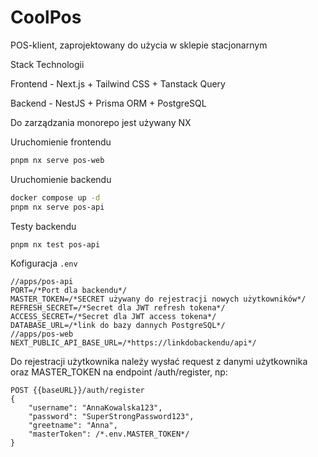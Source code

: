 # CoolPos

POS-klient, zaprojektowany do użycia w sklepie stacjonarnym

Stack Technologii 

Frontend - Next.js + Tailwind CSS + Tanstack Query

Backend - NestJS + Prisma ORM + PostgreSQL

Do zarządzania monorepo jest używany NX

Uruchomienie frontendu
```sh
pnpm nx serve pos-web
```

Uruchomienie backendu

```sh
docker compose up -d
pnpm nx serve pos-api
```
Testy backendu

```sh
pnpm nx test pos-api
```

Kofiguracja `.env`

```
//apps/pos-api
PORT=/*Port dla backendu*/
MASTER_TOKEN=/*SECRET używany do rejestracji nowych użytkowników*/
REFRESH_SECRET=/*Secret dla JWT refresh tokena*/
ACCESS_SECRET=/*Secret dla JWT access tokena*/
DATABASE_URL=/*link do bazy dannych PostgreSQL*/
//apps/pos-web
NEXT_PUBLIC_API_BASE_URL=/*https://linkdobackendu/api*/
```

Do rejestracji użytkownika należy wysłać request z danymi użytkownika oraz MASTER_TOKEN na endpoint /auth/register, np:
```
POST {{baseURL}}/auth/register 
{
    "username": "AnnaKowalska123",
    "password": "SuperStrongPassword123",
    "greetname": "Anna",
    "masterToken": /*.env.MASTER_TOKEN*/
}
```
